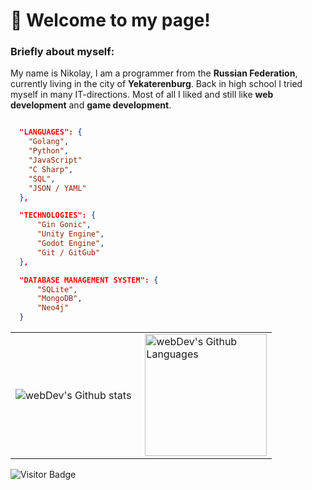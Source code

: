 # 👋 Welcome to my page!

### Briefly about myself:
My name is Nikolay, I am a programmer from the **Russian Federation**, currently living in the city of **Yekaterenburg**. Back in high school I tried myself in many IT-directions. Most of all I liked and still like **web development** and **game development**.

```JSON

  "LANGUAGES": {
    "Golang",
    "Python",
    "JavaScript"
    "C Sharp",
    "SQL",
    "JSON / YAML"
  },

  "TECHNOLOGIES": {
      "Gin Gonic",
      "Unity Engine",
      "Godot Engine",
      "Git / GitGub"
  },

  "DATABASE MANAGEMENT SYSTEM": {
      "SQLite",
      "MongoDB",
      "Neo4j"
  }

```

<table>
  <tr>
    <td>
      <img align="left" src="http://github-readme-streak-stats.herokuapp.com?user=Roupse&theme=dark&background=000000" alt="webDev's Github stats" />
    </td>
    <td>
      <img height="195px" align="right" alt="webDev's Github Languages" src="https://github-readme-stats-sigma-five.vercel.app/api/top-langs/?username=Roupse&layout=compact&theme=vision-friendly-dark" />
    </td>
  </tr>
</table>

![Visitor Badge](https://visitor-badge.laobi.icu/badge?page_id=roupse)

<br>

<br>
